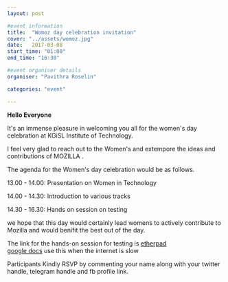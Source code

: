 ```yaml
---
layout: post

#event information
title:  "Womoz day celebration invitation"
cover: "../assets/womoz.jpg"
date:   2017-03-08
start_time: "01:00"
end_time: "16:30"

#event organiser details
organiser: "Pavithra Roselin"

categories: "event"

---
```


**Hello Everyone**

<p>It's an immense pleasure in welcoming you all for the women's day celebration at KGiSL Institute of Technology.</p>

<p>I feel very glad to reach out to the Women's and extempore the ideas and contributions of MOZILLA .</p>

<p>The agenda for the Women's day celebration would be as follows.</p>

<p>13.00 - 14.00: Presentation on Women in Technology</p>
<p>14.00 - 14.30:  Introduction to various tracks</p>
<p>14.30 - 16.30: Hands on session on testing</p>

<p>we hope that this day would certainly lead womens to actively contribute to Mozilla and would benifit the best out of the day.</p>

The link for the hands-on session for testing is
[etherpad](https://public.etherpad-mozilla.org/p/MozillaIN_QA_Test_Day-20170303)  
[google docs](https://docs.google.com/spreadsheets/d/1apP1xZkc67q66HBW25zIIRU_1xTmDdH2qdURVauz8us/edit#gid=0) use this when the internet is slow 

<p>Participants Kindly RSVP by commenting your name along with your twitter handle, telegram handle and fb profile link.</p>
